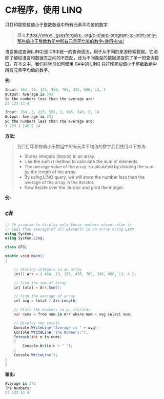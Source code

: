 # C#程序，使用 LINQ

只打印那些数值小于整数数组中所有元素平均值的数字

> 原文:[https://www . geesforgeks . org/c-sharp-program-to-print-only-那些值小于整数数组中所有元素平均值的数字-使用-linq/](https://www.geeksforgeeks.org/c-sharp-program-to-print-only-those-numbers-whose-value-is-less-than-average-of-all-elements-in-an-integer-array-using-linq/)

语言集成查询(LINQ)是 C#中统一的查询语法，用于从不同的来源检索数据。它消除了编程语言和数据库之间的不匹配，还为不同类型的数据源提供了单一的查询接口。在本文中，我们将学习如何使用 C#中的 LINQ 只打印那些值小于整数数组中所有元素平均值的数字。

**例:**

```cs
Input: 464, 23, 123, 456, 765, 345, 896, 13, 4
Output: Average is 343
So the numbers less than the average are:
23 123 13 4 

Input: 264, 3, 223, 556, 1, 965, 145, 2, 14
Output: Average is 241
So the numbers less than the average are:
3 223 1 145 2 14
```

**方法:**

> 到只打印那些值小于数组中所有元素平均值的数字我们使用以下方法:
> 
> *   Stores integers (inputs) in an array.
> *   Use the sum () method to calculate the sum of elements.
> *   The average value of the array is calculated by dividing the sum by the length of the array.
> *   By using LINQ query, we will store the number less than the average of the array in the iterator.
> *   Now iterate over the iterator and print the integer.

**例:**

## c#

```cs
// C# program to display only those numbers whose value is
// less than average of all elements in an array using LINQ
using System;
using System.Linq;

class GFG{

static void Main()
{

    // Storing integers in an array
    int[] Arr = { 464, 23, 123, 456, 765, 345, 896, 13, 4 };

    // Find the sum of array
    int total = Arr.Sum();

    // Find the average of array
    int avg = total / Arr.Length;

    // Store the numbers in an iterator
    var nums = from num in Arr where num < avg select num;

    // Display the result
    Console.WriteLine("Average is " + avg);
    Console.WriteLine("The Numbers:");
    foreach(int n in nums)
    {
        Console.Write(n + " ");
    }
    Console.WriteLine();
}
}
```

**输出:**

```cs
Average is 343
The Numbers:
23 123 13 4 
```